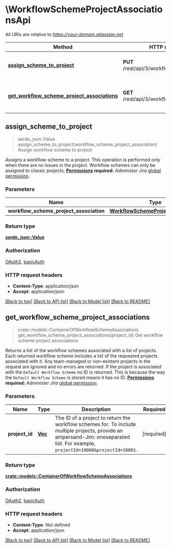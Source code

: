 # \WorkflowSchemeProjectAssociationsApi

All URIs are relative to *https://your-domain.atlassian.net*

Method | HTTP request | Description
------------- | ------------- | -------------
[**assign_scheme_to_project**](WorkflowSchemeProjectAssociationsApi.md#assign_scheme_to_project) | **PUT** /rest/api/3/workflowscheme/project | Assign workflow scheme to project
[**get_workflow_scheme_project_associations**](WorkflowSchemeProjectAssociationsApi.md#get_workflow_scheme_project_associations) | **GET** /rest/api/3/workflowscheme/project | Get workflow scheme project associations



## assign_scheme_to_project

> serde_json::Value assign_scheme_to_project(workflow_scheme_project_association)
Assign workflow scheme to project

Assigns a workflow scheme to a project. This operation is performed only when there are no issues in the project.  Workflow schemes can only be assigned to classic projects.  **[Permissions](#permissions) required:** *Administer Jira* [global permission](https://confluence.atlassian.com/x/x4dKLg).

### Parameters


Name | Type | Description  | Required | Notes
------------- | ------------- | ------------- | ------------- | -------------
**workflow_scheme_project_association** | [**WorkflowSchemeProjectAssociation**](WorkflowSchemeProjectAssociation.md) |  | [required] |

### Return type

[**serde_json::Value**](serde_json::Value.md)

### Authorization

[OAuth2](../README.md#OAuth2), [basicAuth](../README.md#basicAuth)

### HTTP request headers

- **Content-Type**: application/json
- **Accept**: application/json

[[Back to top]](#) [[Back to API list]](../README.md#documentation-for-api-endpoints) [[Back to Model list]](../README.md#documentation-for-models) [[Back to README]](../README.md)


## get_workflow_scheme_project_associations

> crate::models::ContainerOfWorkflowSchemeAssociations get_workflow_scheme_project_associations(project_id)
Get workflow scheme project associations

Returns a list of the workflow schemes associated with a list of projects. Each returned workflow scheme includes a list of the requested projects associated with it. Any team-managed or non-existent projects in the request are ignored and no errors are returned.  If the project is associated with the `Default Workflow Scheme` no ID is returned. This is because the way the `Default Workflow Scheme` is stored means it has no ID.  **[Permissions](#permissions) required:** *Administer Jira* [global permission](https://confluence.atlassian.com/x/x4dKLg).

### Parameters


Name | Type | Description  | Required | Notes
------------- | ------------- | ------------- | ------------- | -------------
**project_id** | [**Vec<i64>**](i64.md) | The ID of a project to return the workflow schemes for. To include multiple projects, provide an ampersand-Jim: oneseparated list. For example, `projectId=10000&projectId=10001`. | [required] |

### Return type

[**crate::models::ContainerOfWorkflowSchemeAssociations**](ContainerOfWorkflowSchemeAssociations.md)

### Authorization

[OAuth2](../README.md#OAuth2), [basicAuth](../README.md#basicAuth)

### HTTP request headers

- **Content-Type**: Not defined
- **Accept**: application/json

[[Back to top]](#) [[Back to API list]](../README.md#documentation-for-api-endpoints) [[Back to Model list]](../README.md#documentation-for-models) [[Back to README]](../README.md)

